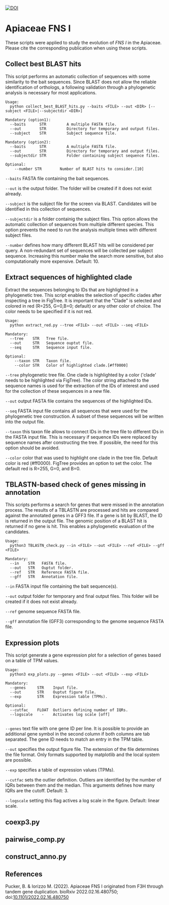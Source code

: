 [![DOI](https://zenodo.org/badge/456032863.svg)](https://zenodo.org/badge/latestdoi/456032863)

# Apiaceae FNS I
These scripts were applied to study the evolution of _FNS I_ in the Apiaceae. Please cite the corresponding publication when using these scripts.


## Collect best BLAST hits
This script performs an automatic collection of sequences with some similarity to the bait sequences. Since BLAST does not allow the reliable identification of orthologs, a following validation through a phylogenetic analysis is necessary for most applications.


```
Usage:
  python collect_best_BLAST_hits.py --baits <FILE> --out <DIR> [--subject <FILE>|--subjectdir <DIR>]

Mandatory (option1):
  --baits      STR         A multiple FASTA file. 
  --out        STR         Directory for temporary and output files.
  --subject    STR         Subject sequence file.

Mandatory (option2):
  --baits      STR         A multiple FASTA file. 
  --out        STR         Directory for temporary and output files.
  --subjectdir STR         Folder containing subject sequence files.

Optional:
    --number STR        Number of BLAST hits to consider.[10]
```

`--baits` FASTA file containing the bait sequences.

`--out` is the output folder. The folder will be created if it does not exist already.

`--subject` is the subject file for the screen via BLAST. Candidates will be identified in this collection of sequences.

`--subjectdir` is a folder containig the subject files. This option allows the automatic collection of sequences from multiple different species. This option prevents the need to run the analysis multiple times with different subject files.

`--number` defines how many different BLAST hits will be considered per query. A non-redundant set of sequences will be collected per subject sequence. Increasing this number make the search more sensitive, but also computationally more expensive. Default: 10.


## Extract sequences of highlighted clade
Extract the sequences belonging to IDs that are highlighted in a phylogenetic tree. This script enables the selection of specific clades after inspecting a tree in FigTree. It is important that the "Clade" is selected and colored in red (R=255, G=0,B=0; default) or any other color of choice. The color needs to be specified if it is not red.

```
Usage:
  python extract_red.py --tree <FILE> --out <FILE> --seq <FILE>

Mandatory:
  --tree    STR   Tree file. 
  --out     STR   Sequence ouptut file.
  --seq     STR   Sequence input file.

Optional:
    --taxon STR   Taxon file.
    --color STR   Color of highlighted clade.[#ff0000]
```

`--tree` phylogenetic tree file. One clade is highlighted by a color ('clade' needs to be highlighted via FigTree). The color string attached to the sequence names is used for the extraction of the IDs of interest and used for the collection of these sequences in a new file.

`--out` output FASTA file contains the sequences of the highlighted IDs.

`--seq` FASTA input file contains all sequences that were used for the phylogenetic tree construction. A subset of these sequences will be written into the output file.

`--taxon` this taxon file allows to connect IDs in the tree file to different IDs in the FASTA input file. This is necessary if sequence IDs were replaced by sequence names after constructing the tree. If possible, the need for this option should be avoided.

`--color` color that was used to highlight one clade in the tree file. Default color is red (#ff0000). FigTree provides an option to set the color. The default red is R=255, G=0, and B=0.





## TBLASTN-based check of genes missing in annotation
This scripts performs a search for genes that were missed in the annotation process. The results of a TBLASTN are processed and hits are compared against the annotated genes in a GFF3 file. If a gene is bit by BLAST, the ID is returned in the output file. The genomic position of a BLAST hit is returned if no gene is hit. This enables a phylogenetic evaluation of the candidates.


```
Usage:
  python3 TBLASTN_check.py --in <FILE> --out <FILE> --ref <FILE> --gff <FILE>

Mandatory:
  --in    STR   FASTA file. 
  --out   STR   Ouptut folder.
  --ref   STR   Reference FASTA file.
  --gff   STR   Annotation file.
```

`--in` FASTA input file containing the bait sequence(s).

`--out` output folder for temporary and final output files. This folder will be created if it does not exist already.

`--ref` genome sequence FASTA file.

`--gff` annotation file (GFF3) corresponding to the genome sequence FASTA file.



## Expression plots
This script generate a gene expression plot for a selection of genes based on a table of TPM values.


```
Usage:
  python3 exp_plots.py --genes <FILE> --out <FILE> --exp <FILE>

Mandatory:
  --genes     STR    Input file. 
  --out       STR    Ouptut figure file.
  --exp       STR    Expression table (TPMs).
  
Optional:
  --cutfac    FLOAT  Outliers defining number of IQRs.
  --logscale    -    Activates log scale [off]
  
```

`--genes` text file with one gene ID per line. It is possible to provide an additional gene symbol in the second column if both columns are tab separated. The gene ID needs to match an entry in the TPM table.

`--out` specifies the output figure file. The extension of the file determines the file format. Only formats supported by matplotlib and the local system are possible.

`--exp` specifies a table of expression values (TPMs).

`--cutfac` sets the outlier definition. Outliers are identified by the number of IQRs between them and the median. This arguments defines how many IQRs are the cutoff. Default: 3.

`--logscale` setting this flag actives a log scale in the figure. Default: linear scale.



## coexp3.py


## pairwise_comp.py


## construct_anno.py


## References

Pucker, B. & Iorizzo M. (2022). Apiaceae FNS I originated from F3H through tandem gene duplication. bioRxiv 2022.02.16.480750; doi:[10.1101/2022.02.16.480750](https://doi.org/10.1101/2022.02.16.480750)



